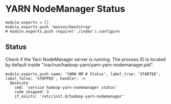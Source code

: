 
# YARN NodeManager Status

    module.exports = []
    module.exports.push 'masson/bootstrap'
    # module.exports.push require('./index').configure

## Status

Check if the Yarn NodeManager server is running. The process ID is located by
default inside "/var/run/hadoop-yarn/yarn-yarn-nodemanager.pid".

    module.exports.push name: 'YARN NM # Status', label_true: 'STARTED', label_false: 'STOPPED', handler: ->
      @execute
        cmd: 'service hadoop-yarn-nodemanager status'
        code_skipped: 3
        if_exists: '/etc/init.d/hadoop-yarn-nodemanager'
